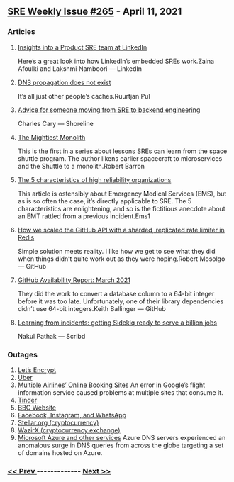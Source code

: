 ## [SRE Weekly Issue #265](https://sreweekly.com/sre-weekly-issue-265/) - April 11, 2021
### Articles

1. [Insights into a Product SRE team at LinkedIn](https://www.linkedin.com/pulse/insights-product-sre-team-linkedin-zaina-afoulki/)

    Here’s a great look into how LinkedIn’s embedded SREs work.Zaina Afoulki and Lakshmi Namboori — LinkedIn
1. [DNS propagation does not exist](https://www.nslookup.io/blog/dns-propagation-does-not-exist/)

    It’s all just other people’s caches.Ruurtjan Pul
1. [Advice for someone moving from SRE to backend engineering](https://shoreline.io/advice-for-someone-moving-from-sre-to-backend-engineering/)

    Charles Cary — Shoreline
1. [The Mightiest Monolith](https://flyingbarron.medium.com/the-mightiest-monolith-7aa67ab8d84f)

    This is the first in a series about lessons SREs can learn from the space shuttle program. The author likens earlier spacecraft to microservices and the Shuttle to a monolith.Robert Barron
1. [The 5 characteristics of high reliability organizations](https://www.ems1.com/safety/articles/the-5-characteristics-of-high-reliability-organizations-sn0WB7bjD4WTN6cq/)

    This article is ostensibly about Emergency Medical Services (EMS), but as is so often the case, it’s directly applicable to SRE. The 5 characteristics are enlightening, and so is the fictitious anecdote about an EMT rattled from a previous incident.Ems1
1. [How we scaled the GitHub API with a sharded, replicated rate limiter in Redis](https://github.blog/2021-04-05-how-we-scaled-github-api-sharded-replicated-rate-limiter-redis/)

    Simple solution meets reality. I like how we get to see what they did when things didn’t quite work out as they were hoping.Robert Mosolgo — GitHub
1. [GitHub Availability Report: March 2021](https://github.blog/2021-04-07-github-availability-report-march-2021/)

    They did the work to convert a database column to a 64-bit integer before it was too late. Unfortunately, one of their library dependencies didn’t use 64-bit integers.Keith Ballinger — GitHub
1. [Learning from incidents: getting Sidekiq ready to serve a billion jobs](https://tech.scribd.com/blog/2020/sidekiq-incident-learnings.html)

    Nakul Pathak — Scribd
### Outages

1. [Let’s Encrypt](https://status.io/pages/incident/55957a99e800baa4470002da/606a943d0188ca052e1abf9a)
1. [Uber](https://www.thesun.co.uk/news/14552047/uber-app-down-users-something-went-wrong/)
1. [Multiple Airlines’ Online Booking Sites](https://simpleflying.com/google-software-airline-booking-sites-downtime/)
    An error in Google’s flight information service caused problems at multiple sites that consume it.
1. [Tinder](https://www.dailymail.co.uk/sciencetech/article-9441371/Tinder-Dating-app-crashes-frustrated-singletons-world.html)
1. [BBC Website](https://sputniknews.com/world/202104081082573857-bbc-website-goes-down-with-fatal-error/)
1. [Facebook, Instagram, and WhatsApp](https://www.rt.com/news/520528-facebook-instagram-down-error/)
1. [Stellar.org (cryptocurrency)](https://status.stellar.org/incidents/7h0czw6mnjzs)
1. [WazirX (cryptocurrency exchange)](https://support.wazirx.com/hc/en-us/articles/900005490846-April-4-2021-Downtime-Analysis-Report)
1. [Microsoft Azure and other services](https://status.azure.com/en-us/status/history/#:~:text=GVY5-TZZ)
    Azure DNS servers experienced an anomalous surge in DNS queries from across the globe targeting a set of domains hosted on Azure.

### [ << Prev ](sreweekly-264.md) ------------- [ Next >> ](sreweekly-266.md)